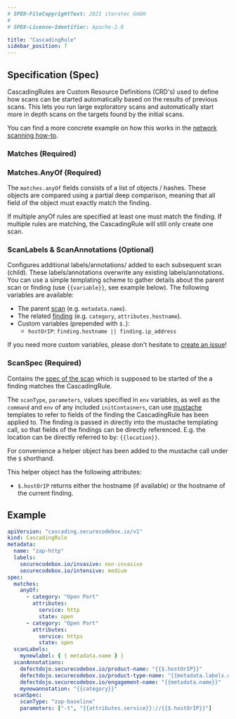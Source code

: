 ```yaml
---
# SPDX-FileCopyrightText: 2021 iteratec GmbH
#
# SPDX-License-Identifier: Apache-2.0

title: "CascadingRule"
sidebar_position: 7
---
```


## Specification (Spec)

CascadingRules are Custom Resource Definitions (CRD's) used to define how scans can be started automatically based on the results of previous scans. This lets you run large exploratory scans and automatically start more in depth scans on the targets found by the initial scans.

You can find a more concrete example on how this works in the [network scanning how-to](/docs/how-tos/scanning-networks).

### Matches (Required)

### Matches.AnyOf (Required)

The `matches.anyOf` fields consists of a list of objects / hashes.
These objects are compared using a partial deep comparison, meaning that all field of the object must exactly match the finding.

If multiple anyOf rules are specified at least one must match the finding.
If multiple rules are matching, the CascadingRule will still only create one scan.

### ScanLabels & ScanAnnotations (Optional)

Configures additional labels/annotations/ added to each subsequent scan (child). These labels/annotations overwrite any existing labels/annotations. You can use a simple templating scheme to gather details about the parent scan or finding (use `{{variable}}`, see example below). The following variables are available:

- The parent [scan](/docs/api/crds/scan) (e.g. `metadata.name`).
- The related [finding](/docs/api/finding) (e.g. `category`, `attributes.hostname`).
- Custom variables (prepended with `$.`):
  - `hostOrIP`: `finding.hostname || finding.ip_address`

If you need more custom variables, please don't hesitate to [create an issue](https://github.com/secureCodeBox/secureCodeBox/issues/new?assignees=&labels=enhancement&template=feature_request.md)!

### ScanSpec (Required)

Contains the [spec of the scan](/docs/api/crds/scan#specification-spec) which is supposed to be started of the a finding matches the CascadingRule.

The `scanType`, `parameters`, values specified in `env` variables, as well as the `command` and `env` of any included `initContainers`, can use [mustache](https://mustache.github.io/mustache.5.html) templates to refer to fields of the finding the CascadingRule has been applied to. The finding is passed in directly into the mustache templating call, so that fields of the findings can be directly referenced. E.g. the location can be directly referred to by: `{{location}}`.

For convenience a helper object has been added to the mustache call under the `$` shorthand.

This helper object has the following attributes:

- `$.hostOrIP` returns either the hostname (if available) or the hostname of the current finding.

## Example

```yaml
apiVersion: "cascading.securecodebox.io/v1"
kind: CascadingRule
metadata:
  name: "zap-http"
  labels:
    securecodebox.io/invasive: non-invasive
    securecodebox.io/intensive: medium
spec:
  matches:
    anyOf:
      - category: "Open Port"
        attributes:
          service: http
          state: open
      - category: "Open Port"
        attributes:
          service: https
          state: open
  scanLabels:
    mynewlabel: { { metadata.name } }
  scanAnnotations:
    defectdojo.securecodebox.io/product-name: "{{$.hostOrIP}}"
    defectdojo.securecodebox.io/product-type-name: "{{metadata.labels.organization}}"
    defectdojo.securecodebox.io/engagement-name: "{{metadata.name}}"
    mynewannotation: "{{category}}"
  scanSpec:
    scanType: "zap-baseline"
    parameters: ["-t", "{{attributes.service}}://{{$.hostOrIP}}"]
```
